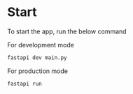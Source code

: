# Start

To start the app, run the below command

For development mode

```bash
fastapi dev main.py
```

For production mode

```bash
fastapi run
```
